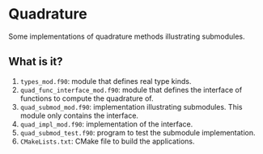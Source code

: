 # Quadrature

Some implementations of quadrature methods illustrating submodules.

## What is it?

1. `types_mod.f90`: module that defines real type kinds.
1. `quad_func_interface_mod.f90`: module that defines the interface of
   functions to compute the quadrature of.
1. `quad_submod_mod.f90`: implementation illustrating submodules.  This
   module only contains the interface.
1. `quad_impl_mod.f90`: implementation of the interface.
1. `quad_submod_test.f90`: program to test the submodule implementation.
1. `CMakeLists.txt`: CMake file to build the applications.
